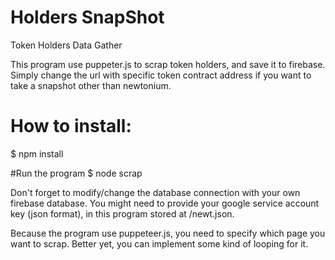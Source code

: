 # Holders SnapShot
Token Holders Data Gather

This program use puppeter.js to scrap token holders, and save it to firebase.
Simply change the url with specific token contract address if you want to take a snapshot other than newtonium.

# How to install:
$ npm install

#Run the program
$ node scrap

Don't forget to modify/change the database connection with your own firebase database.
You might need to provide your google service account key (json format), in this program stored at /newt.json.

Because the program use puppeteer.js, you need to specify which page you want to scrap.
Better yet, you can implement some kind of looping for it.
